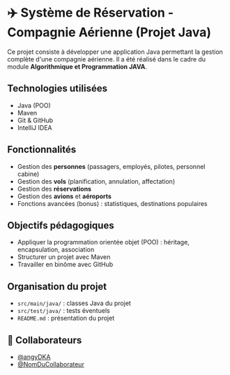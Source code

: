 # ✈️ Système de Réservation - Compagnie Aérienne (Projet Java)

Ce projet consiste à développer une application Java permettant la gestion complète d'une compagnie aérienne. Il a été réalisé dans le cadre du module **Algorithmique et Programmation JAVA**.

## Technologies utilisées
- Java (POO)
- Maven
- Git & GitHub
- IntelliJ IDEA

## Fonctionnalités
- Gestion des **personnes** (passagers, employés, pilotes, personnel cabine)
- Gestion des **vols** (planification, annulation, affectation)
- Gestion des **réservations**
- Gestion des **avions** et **aéroports**
- Fonctions avancées (bonus) : statistiques, destinations populaires

## Objectifs pédagogiques
- Appliquer la programmation orientée objet (POO) : héritage, encapsulation, association
- Structurer un projet avec Maven
- Travailler en binôme avec GitHub

## Organisation du projet
- `src/main/java/` : classes Java du projet
- `src/test/java/` : tests éventuels
- `README.md` : présentation du projet

## 👥 Collaborateurs

- [@angyDKA](https://github.com/angyDKA)
- [@NomDuCollaborateur](https://github.com/NomDuCollaborateur)
